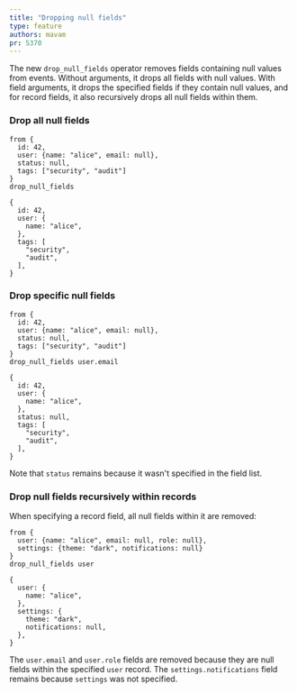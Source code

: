 ```yaml
---
title: "Dropping null fields"
type: feature
authors: mavam
pr: 5370
---
```


The new `drop_null_fields` operator removes fields containing null values from
events. Without arguments, it drops all fields with null values. With field
arguments, it drops the specified fields if they contain null values, and for
record fields, it also recursively drops all null fields within them.

### Drop all null fields

```tql
from {
  id: 42,
  user: {name: "alice", email: null},
  status: null,
  tags: ["security", "audit"]
}
drop_null_fields
```

```tql
{
  id: 42,
  user: {
    name: "alice",
  },
  tags: [
    "security",
    "audit",
  ],
}
```

### Drop specific null fields

```tql
from {
  id: 42,
  user: {name: "alice", email: null},
  status: null,
  tags: ["security", "audit"]
}
drop_null_fields user.email
```

```tql
{
  id: 42,
  user: {
    name: "alice",
  },
  status: null,
  tags: [
    "security",
    "audit",
  ],
}
```

Note that `status` remains because it wasn't specified in the field list.

### Drop null fields recursively within records

When specifying a record field, all null fields within it are removed:

```tql
from {
  user: {name: "alice", email: null, role: null},
  settings: {theme: "dark", notifications: null}
}
drop_null_fields user
```

```tql
{
  user: {
    name: "alice",
  },
  settings: {
    theme: "dark",
    notifications: null,
  },
}
```

The `user.email` and `user.role` fields are removed because they are null fields
within the specified `user` record. The `settings.notifications` field remains
because `settings` was not specified.
